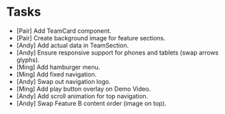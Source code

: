# Tasks

- [Pair] Add TeamCard component.
- [Pair] Create background image for feature sections.
- [Andy] Add actual data in TeamSection.
- [Andy] Ensure responsive support for phones and tablets (swap arrows glyphs).
- [Ming] Add hamburger menu.
- [Ming] Add fixed navigation.
- [Andy] Swap out navigation logo.
- [Ming] Add play button overlay on Demo Video.
- [Andy] Add scroll animation for top navigation.
- [Andy] Swap Feature B content order (image on top).
